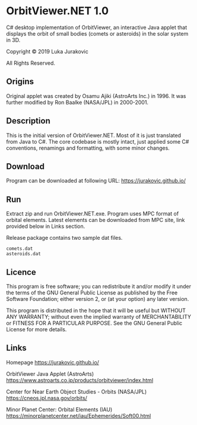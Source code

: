 OrbitViewer.NET 1.0
============================
C# desktop implementation of OrbitViewer, an interactive Java applet
that displays the orbit of small bodies (comets or asteroids) in the
solar system in 3D.

Copyright &copy; 2019 Luka Jurakovic

All Rights Reserved.


## Origins

Original applet was created by Osamu Ajiki (AstroArts Inc.) in 1996.
It was further modified by Ron Baalke (NASA/JPL) in 2000-2001.


## Description

This is the initial version of OrbitViewer.NET. Most of it is just 
translated from Java to C#. The core codebase is mostly intact, just 
applied some C# conventions, renamings and formatting, with some
minor changes.


## Download

Program can be downloaded at following URL:
https://jurakovic.github.io/


## Run

Extract zip and run OrbitViewer.NET.exe.
Program uses MPC format of orbital elements. Latest elements can be
downloaded from MPC site, link provided below in Links section.

Release package contains two sample dat files.

    comets.dat
    asteroids.dat


## Licence

This program is free software; you can redistribute it and/or modify
it under the terms of the GNU General Public License as published by
the Free Software Foundation; either version 2, or (at your option)
any later version.

This program is distributed in the hope that it will be useful
but WITHOUT ANY WARRANTY; without even the implied warranty of
MERCHANTABILITY or FITNESS FOR A PARTICULAR PURPOSE.  See the
GNU General Public License for more details.


## Links

Homepage
https://jurakovic.github.io/

OrbitViewer Java Applet (AstroArts)
https://www.astroarts.co.jp/products/orbitviewer/index.html

Center for Near Earth Object Studies - Orbits (NASA/JPL)
https://cneos.jpl.nasa.gov/orbits/

Minor Planet Center: Orbital Elements (IAU)
https://minorplanetcenter.net/iau/Ephemerides/Soft00.html
